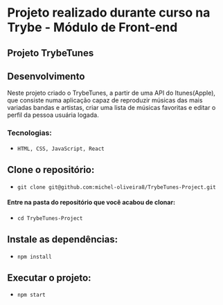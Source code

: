 # Projeto realizado durante curso na Trybe - Módulo de Front-end

## Projeto TrybeTunes

## Desenvolvimento

Neste projeto criado o TrybeTunes, a partir de uma API do Itunes(Apple), que consiste numa aplicação capaz de reproduzir músicas das mais variadas bandas e artistas, criar uma lista de músicas favoritas e editar o perfil da pessoa usuária logada. 
<br>


### Tecnologias:

  - `HTML, CSS, JavaScript, React`

## Clone o repositório:
 - `git clone git@github.com:michel-oliveira8/TrybeTunes-Project.git`
 
#### Entre na pasta do repositório que você acabou de clonar:
 - `cd TrybeTunes-Project`
 
## Instale as dependências:
 - `npm install`

## Executar o projeto:
 - `npm start`